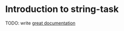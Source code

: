 # Introduction to string-task

TODO: write [great documentation](http://jacobian.org/writing/what-to-write/)

